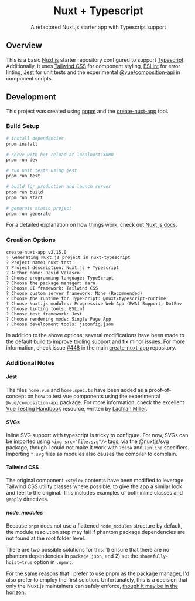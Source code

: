 <h1 align=center> Nuxt + Typescript</h1>

<p align=center> A refactored Nuxt.js starter app with Typescript support </p>

## Overview

This is a basic [Nuxt.js](https://nuxtjs.org/) starter repository configured to support [Typescript](https://www.typescriptlang.org/). Additionally, it uses [Tailwind CSS](https://tailwindcss.com/) for component styling, [ESLint](https://eslint.org/) for error linting, [Jest](https://jestjs.io/) for unit tests and the experimental [@vue/composition-api](https://github.com/vuejs/composition-api) in component scripts.


## Development

This project was created using [pnpm](https://pnpm.js.org/) and the [create-nuxt-app](https://github.com/nuxt/create-nuxt-app) tool.

### Build Setup

``` sh
# install dependencies
pnpm install

# serve with hot reload at localhost:3000
pnpm run dev

# run unit tests using jest
pnpm run test

# build for production and launch server
pnpm run build
pnpm run start

# generate static project
pnpm run generate
```

For a detailed explanation on how things work, check out [Nuxt.js docs](https://nuxtjs.org/guide#how-it-works).

### Creation Options

```shell
create-nuxt-app v2.15.0
✨ Generating Nuxt.js project in nuxt-typescript
? Project name: nuxt-test
? Project description: Nuxt.js + Typescript
? Author name: David Velasco
? Choose programming language: TypeScript
? Choose the package manager: Yarn
? Choose UI framework: Tailwind CSS
? Choose custom server framework: None (Recommended)
? Choose the runtime for TypeScript: @nuxt/typescript-runtime
? Choose Nuxt.js modules: Progressive Web App (PWA) Support, DotEnv
? Choose linting tools: ESLint
? Choose test framework: Jest
? Choose rendering mode: Single Page App
? Choose development tools: jsconfig.json
```

In addition to the above options, several modifications have been made to the default build to improve tooling support and fix minor issues. For more information, check issue [#448](https://github.com/nuxt/create-nuxt-app/issues/448) in the main [create-nuxt-app](https://github.com/nuxt/create-nuxt-app) repository.

### Additional Notes

#### Jest

The files `home.vue` and `home.spec.ts` have been added as a proof-of-concept on how to test vue components using the experimental `@vue/composition-api` package. For more information, check the excellent [Vue Testing Handbook](https://lmiller1990.github.io/vue-testing-handbook/composition-api.html#the-composition-api) resource, written by [Lachlan Miller](https://github.com/lmiller1990).

#### SVGs

Inline SVG support with typescript is tricky to configure. For now, SVGs can be imported using `<img src="file.svg"/>` tags, via the [@nuxtjs/svg](https://github.com/nuxt-community/svg-module) package, though I could not make it work with `?data` and `?inline` specifiers. Importing `*.svg` files as modules also causes the compiler to complain.

#### Tailwind CSS

The original component `<style>` contents have been modified to leverage Tailwind CSS utility classes where possible, to give the app a similar look and feel to the original. This includes examples of both inline classes and `@apply` directives.

#### *node_modules*

Because `pnpm` does not use a flattened `node_modules` structure by default, the module resolution step may fail if phantom package dependencies are not found at the root folder level.

There are two possible solutions for this: 1) ensure that there are no phantom dependencies in `package.json`, and 2) set the `shamefully-hoist=true` option in `.npmrc`.

For the same reasons that I prefer to use pnpm as the package manager, I'd also prefer to employ the first solution. Unfortunately, this is a decision that only the Nuxt.js maintainers can safely enforce, [though it may be in the horizon](https://github.com/nuxt/create-nuxt-app/issues/367#issuecomment-552384581).
